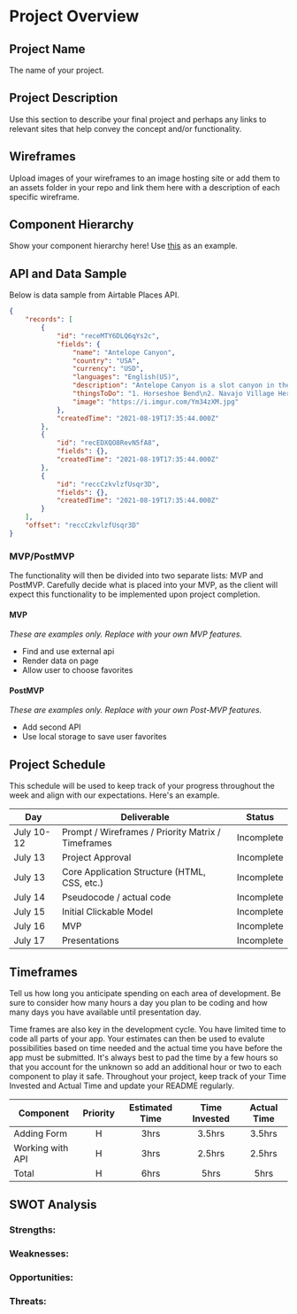 # Project Overview

## Project Name

The name of your project.

## Project Description

Use this section to describe your final project and perhaps any links to relevant sites that help convey the concept and/or functionality.

## Wireframes

Upload images of your wireframes to an image hosting site or add them to an assets folder in your repo and link them here with a description of each specific wireframe.

## Component Hierarchy
Show your component hierarchy here! Use [this](https://cms-assets.tutsplus.com/uploads/users/1795/posts/30352/image/GettingStartedWithReduxTutorial-React-Component-Structure.png) as an example.

## API and Data Sample

Below is data sample from Airtable Places API.

```json
{
    "records": [
        {
            "id": "receMTY6DLQ6qYs2c",
            "fields": {
                "name": "Antelope Canyon",
                "country": "USA",
                "currency": "USD",
                "languages": "English(US)",
                "description": "Antelope Canyon is a slot canyon in the American Southwest, on Navajo land east of Page, Arizona. It includes two separate, scenic slot canyon section...",
                "thingsToDo": "1. Horseshoe Bend\n2. Navajo Village Heritage Center\n3. Glen Canyon Dam Overlook\n4. Waterholes Canyon\n5. Lower Antelope Canyon\n6. Glen Canyon National ...",
                "image": "https://i.imgur.com/Ym34zXM.jpg"
            },
            "createdTime": "2021-08-19T17:35:44.000Z"
        },
        {
            "id": "recEDXQO8RevN5fA8",
            "fields": {},
            "createdTime": "2021-08-19T17:35:44.000Z"
        },
        {
            "id": "reccCzkvlzfUsqr3D",
            "fields": {},
            "createdTime": "2021-08-19T17:35:44.000Z"
        }
    ],
    "offset": "reccCzkvlzfUsqr3D"
}
```

### MVP/PostMVP

The functionality will then be divided into two separate lists: MVP and PostMVP.  Carefully decide what is placed into your MVP, as the client will expect this functionality to be implemented upon project completion.  

#### MVP 
*These are examples only. Replace with your own MVP features.*

- Find and use external api 
- Render data on page 
- Allow user to choose favorites 

#### PostMVP  
*These are examples only. Replace with your own Post-MVP features.*

- Add second API
- Use local storage to save user favorites

## Project Schedule

This schedule will be used to keep track of your progress throughout the week and align with our expectations. Here's an example.

|  Day | Deliverable | Status
|---|---| ---|
|July 10-12| Prompt / Wireframes / Priority Matrix / Timeframes | Incomplete
|July 13| Project Approval | Incomplete
|July 13| Core Application Structure (HTML, CSS, etc.) | Incomplete
|July 14| Pseudocode / actual code | Incomplete
|July 15| Initial Clickable Model  | Incomplete
|July 16| MVP | Incomplete
|July 17| Presentations | Incomplete

## Timeframes

Tell us how long you anticipate spending on each area of development. Be sure to consider how many hours a day you plan to be coding and how many days you have available until presentation day.

Time frames are also key in the development cycle.  You have limited time to code all parts of your app.  Your estimates can then be used to evalute possibilities based on time needed and the actual time you have before the app must be submitted. It's always best to pad the time by a few hours so that you account for the unknown so add an additional hour or two to each component to play it safe. Throughout your project, keep track of your Time Invested and Actual Time and update your README regularly.

| Component | Priority | Estimated Time | Time Invested | Actual Time |
| --- | :---: |  :---: | :---: | :---: |
| Adding Form | H | 3hrs| 3.5hrs | 3.5hrs |
| Working with API | H | 3hrs| 2.5hrs | 2.5hrs |
| Total | H | 6hrs| 5hrs | 5hrs |

## SWOT Analysis

### Strengths:

### Weaknesses:

### Opportunities:

### Threats:
